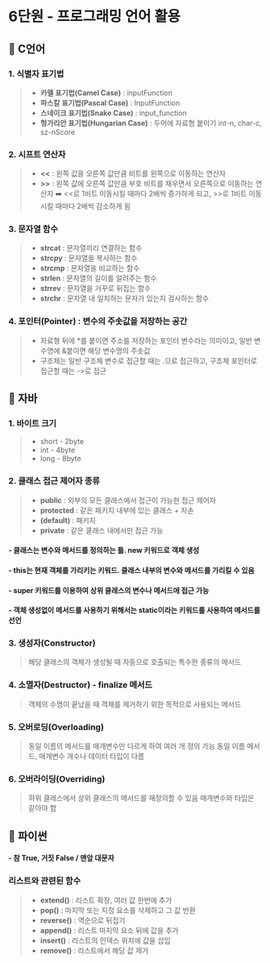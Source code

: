 # 6단원 - 프로그래밍 언어 활용

## 📌 C언어

### 1. 식별자 표기법
> - **카멜 표기법(Camel Case)**
: inputFunction
> - **파스칼 표기법(Pascal Case)**
: InputFunction
> - **스네이크 표기법(Snake Case)**
: input_function
> - **헝가리안 표기법(Hungarian Case)**
: 두어에 자료형 붙이기 int-n, char-c, sz-nScore

### 2. 시프트 연산자
> - **<<**
: 왼쪽 값을 오른쪽 값만큼 비트를 왼쪽으로 이동하는 연산자
> - **>>**
: 왼쪽 값에 오른쪽 값만큼 부호 비트를 채우면서 오른쪽으로 이동하는 연산자
➡️ <<로 1비트 이동시킬 때마다 2배씩 증가하게 되고, >>로 1비트 이동시킬 때마다 2배씩 감소하게 됨

### 3. 문자열 함수
> - **strcat**
: 문자열끼리 연결하는 함수
> - **strcpy**
: 문자열을 복사하는 함수
> - **strcmp**
: 문자열을 비교하는 함수
> - **strlen**
: 문자열의 길이를 알려주는 함수
> - **strrev**
: 문자열을 거꾸로 뒤집는 함수
> - **strchr**
: 문자열 내 일치하는 문자가 있는지 검사하는 함수

### 4. 포인터(Pointer) : 변수의 주솟값을 저장하는 공간
> - 자료형 뒤에 *를 붙이면 주소를 저장하는 포인터 변수라는 의미이고, 일반 변수명에 &붙이면 해당 변수명의 주솟값
> - 구조체는 일반 구조체 변수로 접근할 때는 .으로 접근하고, 구조체 포인터로 접근할 때는 ->로 접근

## 📌 자바

### 1. 바이트 크기
> - short - 2byte  
> - int - 4byte
> - long - 8byte

### 2. 클래스 접근 제어자 종류
> - **public**
: 외부의 모든 클래스에서 접근이 가능한 접근 제어자
> - **protected**
: 같은 패키지 내부에 있는 클래스 + 자손
> - **(default)**
: 패키지
> - **private**
: 같은 클래스 내에서만 접근 가능

#### - 클래스는 변수와 메서드를 정의하는 틀. new 키워드로 객체 생성
#### - this는 현재 객체를 가리키는 키워드. 클래스 내부의 변수와 메서드를 가리킬 수 있음
#### - super 키워드를 이용하여 상위 클래스의 변수나 메서드에 접근 가능
#### - 객체 생성없이 메서드를 사용하기 위해서는 static이라는 키워드를 사용하여 메서드를 선언

### 3. 생성자(Constructor)
> 해당 클래스의 객체가 생성될 때 자동으로 호출되는 특수한 종류의 메서드

### 4. 소멸자(Destructor) - finalize 메서드
> 객체의 수명이 끝났을 때 객체를 제거하기 위한 목적으로 사용되는 메서드

### 5. 오버로딩(Overloading)
> 동일 이름의 메서드를 매개변수만 다르게 하여 여러 개 정의 가능
> 동일 이름 메서드, 매개변수 개수나 데이터 타입이 다름

### 6. 오버라이딩(Overriding)
> 하위 클래스에서 상위 클래스의 메서드를 재정의할 수 있음
> 매개변수와 타입은 같아야 함

## 📌 파이썬

#### - 참 True, 거짓 False / 맨앞 대문자

### 리스트와 관련된 함수

> - **extend()**
: 리스트 확장, 여러 값 한번에 추가
> - **pop()**
: 마지막 또는 지정 요소를 삭제하고 그 값 반환
> - **reverse()**
: 역순으로 뒤집기
> - **append()**
: 리스트 마지막 요소 뒤에 값을 추가
> - **insert()**
: 리스트의 인덱스 위치에 값을 삽입
> - **remove()**
: 리스트에서 해당 값 제거